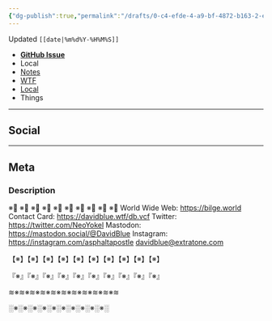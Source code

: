 ```yaml
---
{"dg-publish":true,"permalink":"/drafts/0-c4-efde-4-a9-bf-4872-b163-2-ef-9-e6-a30-d04/","dgHomeLink":true,"dgPassFrontmatter":false}
---
```


Updated `[[date|%m%d%Y-%H%M%S]]`

- [**GitHub Issue**](https://github.com/extratone/bilge/issues/<|>)
- Local
- [Notes]([[draft_open_url|draft_open_url]])
- [WTF](https://davidblue.wtf/drafts/[[uuid|uuid]].html)
- [Local](shareddocuments:///private/var/mobile/Library/Mobile%20Documents/com~apple~CloudDocs/Written/[[uuid|uuid]].md)
- Things

---

## Social

---

## Meta

### Description

※⃣   ※⃣   ※⃣   ※⃣   ※⃣   ※⃣   ※⃣   ※⃣   ※⃣   ※⃣
World Wide Web: https://bilge.world 
Contact Card: https://davidblue.wtf/db.vcf
Twitter: https://twitter.com/NeoYokel 
Mastodon: https://mastodon.social/@DavidBlue 
Instagram: https://instagram.com/asphaltapostle
davidblue@extratone.com 

【※】【※】【※】【※】【※】【※】【※】【※】【※】【※】

『※』『※』『※』『※』『※』『※』『※』『※』『※』『※』

≋※≋※≋※≋※≋※≋※≋※≋※≋※≋※≋

░※░※░※░※░※░※░※░※░※░※░